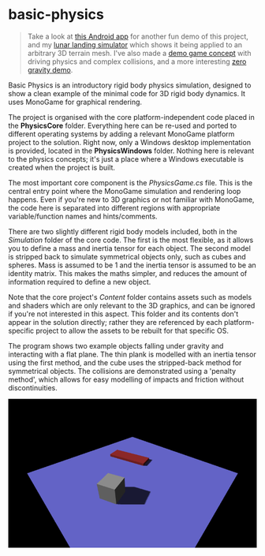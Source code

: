 # basic-physics
> Take a look at [this Android app](https://play.google.com/store/apps/details?id=kristianseng.swingball) for another fun demo of this project, and my [lunar landing simulator](https://play.google.com/store/apps/details?id=kristianseng.perilune) which shows it being applied to an arbitrary 3D terrain mesh. I've also made a [demo game concept](https://github.com/george7378/bazookoids) with driving physics and complex collisions, and a more interesting [zero gravity demo](https://github.com/george7378/weightless).

Basic Physics is an introductory rigid body physics simulation, designed to show a clean example of the minimal code for 3D rigid body dynamics. It uses MonoGame for graphical rendering.

The project is organised with the core platform-independent code placed in the **PhysicsCore** folder. Everything here can be re-used and ported to different operating systems by adding a relevant MonoGame platform project to the solution. Right now, only a Windows desktop implementation is provided, located in the **PhysicsWindows** folder. Nothing here is relevant to the physics concepts; it's just a place where a Windows executable is created when the project is built.

The most important core component is the *PhysicsGame.cs* file. This is the central entry point where the MonoGame simulation and rendering loop happens. Even if you're new to 3D graphics or not familiar with MonoGame, the code here is separated into different regions with appropriate variable/function names and hints/comments.

There are two slightly different rigid body models included, both in the *Simulation* folder of the core code. The first is the most flexible, as it allows you to define a mass and inertia tensor for each object. The second model is stripped back to simulate symmetrical objects only, such as cubes and spheres. Mass is assumed to be 1 and the inertia tensor is assumed to be an identity matrix. This makes the maths simpler, and reduces the amount of information required to define a new object.

Note that the core project's *Content* folder contains assets such as models and shaders which are only relevant to the 3D graphics, and can be ignored if you're not interested in this aspect. This folder and its contents don't appear in the solution directly; rather they are referenced by each platform-specific project to allow the assets to be rebuilt for that specific OS.

The program shows two example objects falling under gravity and interacting with a flat plane. The thin plank is modelled with an inertia tensor using the first method, and the cube uses the stripped-back method for symmetrical objects. The collisions are demonstrated using a 'penalty method', which allows for easy modelling of impacts and friction without discontinuities.

![Objects resting](https://github.com/george7378/basic-physics/blob/master/_img/1.png)
